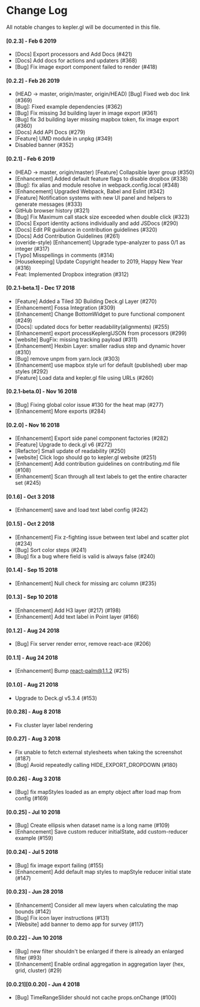 # Change Log

All notable changes to kepler.gl will be documented in this file.

<!--
Each version should:
  List its release date in the above format.
  Group changes to describe their impact on the project, as follows:
  Added for new features.
  Changed for changes in existing functionality.
  Deprecated for once-stable features removed in upcoming releases.
  Removed for deprecated features removed in this release.
  Fixed for any bug fixes.
  Security to invite users to upgrade in case of vulnerabilities.
Ref: http://keepachangelog.com/en/0.3.0/
-->

#### [0.2.3] - Feb 6 2019
- [Docs] Export processors and Add Docs (#421)
- [Docs] Add docs for actions and updaters (#368)
- [Bug] Fix image export component failed to render (#418)

#### [0.2.2] - Feb 26 2019
- (HEAD -> master, origin/master, origin/HEAD) [Bug] Fixed web doc link (#369)
- [Bug]: Fixed example dependencies (#362)
- [Bug] Fix missing 3d building layer in image export (#361)
- [Bug] fix 3d building layer missing mapbox token, fix image export (#360)
- [Docs] Add API Docs (#279)
- [Feature] UMD module in unpkg (#349)
- Disabled banner (#352)

#### [0.2.1] - Feb 6 2019
- (HEAD -> master, origin/master) [Feature] Collapsible layer group (#350)
- [Enhancement] Added default feature flags to disable dropbox (#338)
- [Bug]: fix alias and module resolve in webpack.config.local (#348)
- [Enhancement] Upgraded Webpack, Babel and Eslint (#342)
- [Feature] Notification systems with new UI panel and helpers to generate messages (#333)
- GitHub browser history (#321)
- [Bug] Fix Maximum call stack size exceeded when double click (#323)
- [Docs] Export identity actions individually and add JSDocs (#290)
- [Docs] Edit PR guidance in contribution guidelines (#320)
- [Docs] Add Contribution Guidelines (#261)
- (overide-style) [Enhancement] Upgrade type-analyzer to pass 0/1 as integer (#317)
- [Typo] Misspellings in comments (#314)
- [Housekeeping] Update Copyright header to 2019, Happy New Year (#316)
- Feat: Implemented Dropbox integration (#312)

#### [0.2.1-beta.1] - Dec 17 2018
- [Feature] Added a Tiled 3D Building Deck.gl Layer (#270)
- [Enhancement] Fossa Integration (#309)
- [Enhancement] Change BottomWidget to pure functional component (#249)
- [Docs]: updated docs for better readability(alignments) (#255)
- [Enhancement] export processKeplerglJSON from processors (#299)
- [website] BugFix: missing tracking payload (#311)
- [Enhancement] Hexbin Layer: smaller radius step and dynamic hover (#310)
- [Bug] remove unpm from yarn.lock (#303)
- [Enhancement] use mapbox style url for default (published) uber map styles (#292)
- [Feature] Load data and kepler.gl file using URLs (#260)

#### [0.2.1-beta.0] - Nov 16 2018
- [Bug] Fixing global color issue #130 for the heat map (#277)
- [Enhancement] More exports (#284)

#### [0.2.0] - Nov 16 2018
- [Enhancement] Export side panel component factories (#282)
- [Feature] Upgrade to deck.gl v6 (#272)
- [Refactor] Small update of readability (#250)
- [website] Click logo should go to kepler.gl website (#251)
- [Enhancement] Add contribution guidelines on contributing.md file (#108)
- [Enhancement] Scan through all text labels to get the entire character set (#245)

#### [0.1.6] - Oct 3 2018
- [Enhancement] save and load text label config (#242)

#### [0.1.5] - Oct 2 2018

- [Enhancement] Fix z-fighting issue between text label and scatter plot (#234)
- [Bug] Sort color steps (#241)
- [Bug] fix a bug where field is valid is always false (#240)

#### [0.1.4] - Sep 15 2018

- [Enhancement] Null check for missing arc column (#235)

#### [0.1.3] - Sep 10 2018

- [Enhancement] Add H3 layer (#217) (#198)
- [Enhancement] Add text label in Point layer (#166)

#### [0.1.2] - Aug 24 2018

- [Bug] Fix server render error, remove react-ace (#206)

#### [0.1.1] - Aug 24 2018

- [Enhancement] Bump react-palm@1.1.2 (#215)

#### [0.1.0] - Aug 21 2018

- Upgrade to Deck.gl v5.3.4 (#153)

#### [0.0.28] - Aug 8 2018
- Fix cluster layer label rendering

#### [0.0.27] - Aug 3 2018
- Fix unable to fetch external stylesheets when taking the screenshot (#187)
- [Bug] Avoid repeatedly calling HIDE_EXPORT_DROPDOWN  (#180)

#### [0.0.26] - Aug 3 2018
- [Bug] fix mapStyles loaded as an empty object after load map from config (#169)

#### [0.0.25] - Jul 10 2018
- [Bug] Create ellipsis when dataset name is a long name (#109)
- [Enhancement] Save custom reducer initialState, add custom-reducer example (#159)

#### [0.0.24] - Jul 5 2018
- [Bug] fix image export failing (#155)
- [Enhancement] Add default map styles to mapStyle reducer initial state (#147)

#### [0.0.23] - Jun 28 2018
- [Enhancement] Consider all mew layers when calculating the map bounds (#142)
- [Bug] Fix icon layer instructions (#131)
- [Website] add banner to demo app for survey (#117)

#### [0.0.22] - Jun 10 2018
- [Bug] new filter shouldn't be enlarged if there is already an enlarged filter (#93)
- [Enhancement] Enable ordinal aggregation in aggregation layer (hex, grid, cluster) (#29)

#### [0.0.21][0.0.20] - Jun 4 2018
- [Bug] TimeRangeSlider should not cache props.onChange (#100)
